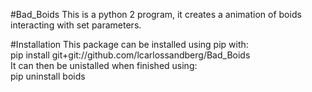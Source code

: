 #Bad_Boids
This is a python 2 program, it creates a animation of boids interacting with set parameters.

#Installation
This package can be installed using pip with:<br /> 
pip install git+git://github.com/lcarlossandberg/Bad_Boids<br /> 
It can then be unistalled when finished using:<br /> 
pip uninstall boids
